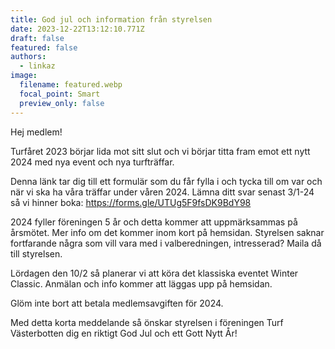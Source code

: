 ```yaml
---
title: God jul och information från styrelsen
date: 2023-12-22T13:12:10.771Z
draft: false
featured: false
authors:
  - linkaz
image:
  filename: featured.webp
  focal_point: Smart
  preview_only: false
---
```

Hej medlem!



Turfåret 2023 börjar lida mot sitt slut och vi börjar titta fram emot ett nytt 2024 med nya event och nya turfträffar.

Denna länk tar dig till ett formulär som du får fylla i och tycka till om var och när vi ska ha våra träffar under våren 2024. Lämna ditt svar senast 3/1-24 så vi hinner boka: https://forms.gle/UTUg5F9fsDK9BdY98 

2024 fyller föreningen 5 år och detta kommer att uppmärksammas på årsmötet. Mer info om det kommer inom kort på hemsidan. Styrelsen saknar fortfarande några som vill vara med i valberedningen, intresserad? Maila då till styrelsen.

Lördagen den 10/2 så planerar vi att köra det klassiska eventet Winter Classic. Anmälan och info kommer att läggas upp på hemsidan.

Glöm inte bort att betala medlemsavgiften för 2024.

Med detta korta meddelande så önskar styrelsen i föreningen Turf Västerbotten dig en riktigt God Jul och ett Gott Nytt År!